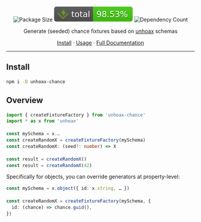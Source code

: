 <p align="center">
  <img alt="Package Size" src="https://badgen.net/bundlephobia/minzip/unhoax-chance">
  <img alt="Total coverage" src="https://raw.githubusercontent.com/SacDeNoeuds/unhoax-chance/refs/heads/main/badges/coverage-total.svg">
  <img alt="Dependency Count" src="https://badgen.net/bundlephobia/dependency-count/unhoax-chance">
</p>

<p align="center">
Generate (seeded) chance fixtures based on <a href="https://github.com/SacDeNoeuds/unhoax">unhoax</a> schemas
</p>

<p align="center">
  <a href="#install">Install</a>
  <span>·</span>
  <a href="#overview">Usage</a>
  <span>·</span>
  <a href="https://sacdenoeuds.github.io/unhoax-chance/">Full Documentation</a>
</p>

---

## Install

```sh
npm i -D unhoax-chance
```

## Overview

```ts
import { createFixtureFactory } from 'unhoax-chance'
import * as x from 'unhoax'

const mySchema = x.…
const createRandomX = createFixtureFactory(mySchema)
const createRandomX: (seed?: number) => X

const result = createRandomX()
const result = createRandomX(42)
```

Specifically for objects, you can override generators at property-level:

```ts
const mySchema = x.object({ id: x.string, … })

const createRandomX = createFixtureFactory(mySchema, {
  id: (chance) => chance.guid(),
})
```
